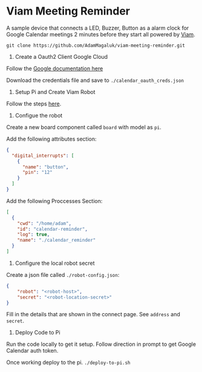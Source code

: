 # Viam Meeting Reminder

A sample device that connects a LED, Buzzer, Button as a alarm clock for Google Calendar
meetings 2 minutes before they start all powered by [Viam](https://viam.com).

`git clone https://github.com/AdamMagaluk/viam-meeting-reminder.git`

1. Create a Oauth2 Client Google Cloud

Follow the [Google documentation here](https://developers.google.com/calendar/api/quickstart/go)

Download the credentials file and save to `./calendar_oauth_creds.json`

1. Setup Pi and Create Viam Robot

Follow the steps [here](https://docs.viam.com/docs/getting-started/installation/).

1. Configue the robot

Create a new board component called `board` with model as `pi`.

Add the following attributes section:

```json
{
  "digital_interrupts": [
    {
      "name": "button",
      "pin": "12"
    }
  ]
}
```

Add the following Proccesses Section:

```json
[
  {
    "cwd": "/home/adam",
    "id": "calendar-reminder",
    "log": true,
    "name": "./calendar_reminder"
  }
]
```

1. Configure the local robot secret

Create a json file called `./robot-config.json`:

```json
{
    "robot": "<robot-host>",
    "secret": "<robot-location-secret>"
}
```

Fill in the details that are shown in the connect page. See `address` and `secret`.

1. Deploy Code to Pi

Run the code locally to get it setup. Follow direction in prompt to get Google Calendar auth token.

Once working deploy to the pi. `./deploy-to-pi.sh`